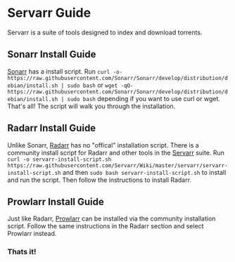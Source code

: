 # Servarr Guide

Servarr is a suite of tools designed to index and download torrents. 

## Sonarr Install Guide

[Sonarr](https://sonarr.tv ) has a install script. Run `curl -o- https://raw.githubusercontent.com/Sonarr/Sonarr/develop/distribution/debian/install.sh | sudo bash` or `wget -qO- https://raw.githubusercontent.com/Sonarr/Sonarr/develop/distribution/debian/install.sh | sudo bash` depending if you want to use curl or wget. That's all! The script will walk you through the installation.

## Radarr Install Guide
Unlike Sonarr, [Radarr](https://radarr.video) has no "offical" installation script. There is a community install script for Radarr and other tools in the [Servarr](https://wiki.servarr.com) suite. Run `curl -o servarr-install-script.sh https://raw.githubusercontent.com/Servarr/Wiki/master/servarr/servarr-install-script.sh` and then `sudo bash servarr-install-script.sh` to install and run the script. Then follow the instructions to install Radarr.

## Prowlarr Install Guide
Just like Radarr, [Prowlarr](https://prowlarr.com) can be installed via the community installation script. Follow the same instructions in the Radarr section and select Prowlarr instead. 

### Thats it!